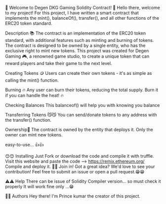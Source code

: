 🎉 Welcome to Degen DKG Gaming Solidity Contract! 🎉
Hello there, welcome to my project! For this project, I have written a smart contract that implements the mint(), balanceOf(), transfer(), and all other functions of the ERC20 token standard.

Description 📚
The contract is an implementation of the ERC20 token standard, with additional features such as minting and burning of tokens. The contract is designed to be owned by a single entity, who has the exclusive right to mint new tokens. This project was created for Degen Gaming 🎮, a renowned game studio, to create a unique token that can reward players and take their game to the next level.

Creating Tokens 🪙
Users can create their own tokens - it's as simple as calling the mint() function.

Burning 🔥
Any user can burn their tokens, reducing the total supply. Burn it if you can handle the heat! 🔥

Checking Balances
This balanceof() will help you with knowing you balance

Transferring Tokens
😼😼 You can send/donate tokens to any address with the transfer() function.

Ownership👑
The contract is owned by the entity that deploys it. Only the owner can mint new tokens.

easy-to-use... 👍👍

😊😊 Installing
Just Fork or download the code and compile it with truffle.
Visit this website and paste the code --> https://remix.ethereum.org/
Compile and deploy it.
👋👋 Join in!
Got a great idea? We'd love to see your contribution! Feel free to submit an issue or open a pull request.😁😁

⚠️⚠️ Help
There can be issue of Solidity Compiler version... so must check it properly It will work fine only ...😁

👤👤 Authors
Hey there! I'm Prince kumar the creator of this project.
